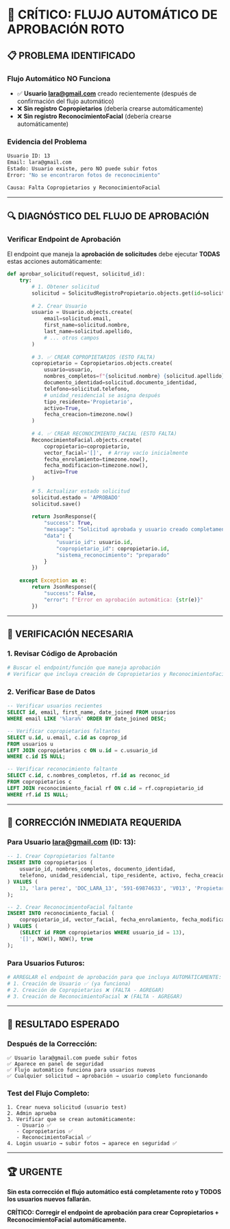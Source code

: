 # 🚨 CRÍTICO: FLUJO AUTOMÁTICO DE APROBACIÓN ROTO

## 📋 **PROBLEMA IDENTIFICADO**

### **Flujo Automático NO Funciona**
- ✅ **Usuario lara@gmail.com** creado recientemente (después de confirmación del flujo automático)
- ❌ **Sin registro Copropietarios** (debería crearse automáticamente)
- ❌ **Sin registro ReconocimientoFacial** (debería crearse automáticamente)

### **Evidencia del Problema**
```bash
Usuario ID: 13
Email: lara@gmail.com
Estado: Usuario existe, pero NO puede subir fotos
Error: "No se encontraron fotos de reconocimiento"

Causa: Falta Copropietarios y ReconocimientoFacial
```

---

## 🔍 **DIAGNÓSTICO DEL FLUJO DE APROBACIÓN**

### **Verificar Endpoint de Aprobación**
El endpoint que maneja la **aprobación de solicitudes** debe ejecutar **TODAS** estas acciones automáticamente:

```python
def aprobar_solicitud(request, solicitud_id):
    try:
        # 1. Obtener solicitud
        solicitud = SolicitudRegistroPropietario.objects.get(id=solicitud_id)
        
        # 2. Crear Usuario
        usuario = Usuario.objects.create(
            email=solicitud.email,
            first_name=solicitud.nombre,
            last_name=solicitud.apellido,
            # ... otros campos
        )
        
        # 3. ✅ CREAR COPROPIETARIOS (ESTO FALTA)
        copropietario = Copropietarios.objects.create(
            usuario=usuario,
            nombres_completos=f"{solicitud.nombre} {solicitud.apellido}",
            documento_identidad=solicitud.documento_identidad,
            telefono=solicitud.telefono,
            # unidad_residencial se asigna después
            tipo_residente='Propietario',
            activo=True,
            fecha_creacion=timezone.now()
        )
        
        # 4. ✅ CREAR RECONOCIMIENTO_FACIAL (ESTO FALTA)
        ReconocimientoFacial.objects.create(
            copropietario=copropietario,
            vector_facial='[]',  # Array vacío inicialmente
            fecha_enrolamiento=timezone.now(),
            fecha_modificacion=timezone.now(),
            activo=True
        )
        
        # 5. Actualizar estado solicitud
        solicitud.estado = 'APROBADO'
        solicitud.save()
        
        return JsonResponse({
            "success": True,
            "message": "Solicitud aprobada y usuario creado completamente",
            "data": {
                "usuario_id": usuario.id,
                "copropietario_id": copropietario.id,
                "sistema_reconocimiento": "preparado"
            }
        })
        
    except Exception as e:
        return JsonResponse({
            "success": False,
            "error": f"Error en aprobación automática: {str(e)}"
        })
```

---

## 🔧 **VERIFICACIÓN NECESARIA**

### **1. Revisar Código de Aprobación**
```python
# Buscar el endpoint/función que maneja aprobación
# Verificar que incluya creación de Copropietarios y ReconocimientoFacial
```

### **2. Verificar Base de Datos**
```sql
-- Verificar usuarios recientes
SELECT id, email, first_name, date_joined FROM usuarios 
WHERE email LIKE '%lara%' ORDER BY date_joined DESC;

-- Verificar copropietarios faltantes
SELECT u.id, u.email, c.id as coprop_id
FROM usuarios u
LEFT JOIN copropietarios c ON u.id = c.usuario_id
WHERE c.id IS NULL;

-- Verificar reconocimiento faltante
SELECT c.id, c.nombres_completos, rf.id as reconoc_id
FROM copropietarios c
LEFT JOIN reconocimiento_facial rf ON c.id = rf.copropietario_id
WHERE rf.id IS NULL;
```

---

## 🚨 **CORRECCIÓN INMEDIATA REQUERIDA**

### **Para Usuario lara@gmail.com (ID: 13):**
```sql
-- 1. Crear Copropietarios faltante
INSERT INTO copropietarios (
    usuario_id, nombres_completos, documento_identidad,
    telefono, unidad_residencial, tipo_residente, activo, fecha_creacion
) VALUES (
    13, 'lara perez', 'DOC_LARA_13', '591-69874633', 'V013', 'Propietario', true, NOW()
);

-- 2. Crear ReconocimientoFacial faltante
INSERT INTO reconocimiento_facial (
    copropietario_id, vector_facial, fecha_enrolamiento, fecha_modificacion, activo
) VALUES (
    (SELECT id FROM copropietarios WHERE usuario_id = 13), 
    '[]', NOW(), NOW(), true
);
```

### **Para Usuarios Futuros:**
```python
# ARREGLAR el endpoint de aprobación para que incluya AUTOMÁTICAMENTE:
# 1. Creación de Usuario ✅ (ya funciona)
# 2. Creación de Copropietarios ❌ (FALTA - AGREGAR)
# 3. Creación de ReconocimientoFacial ❌ (FALTA - AGREGAR)
```

---

## 🎯 **RESULTADO ESPERADO**

### **Después de la Corrección:**
```
✅ Usuario lara@gmail.com puede subir fotos
✅ Aparece en panel de seguridad
✅ Flujo automático funciona para usuarios nuevos
✅ Cualquier solicitud → aprobación → usuario completo funcionando
```

### **Test del Flujo Completo:**
```
1. Crear nueva solicitud (usuario test)
2. Admin aprueba
3. Verificar que se crean automáticamente:
   - Usuario ✅
   - Copropietarios ✅
   - ReconocimientoFacial ✅
4. Login usuario → subir fotos → aparece en seguridad ✅
```

---

## 🏆 **URGENTE**

**Sin esta corrección el flujo automático está completamente roto y TODOS los usuarios nuevos fallarán.**

**CRÍTICO: Corregir el endpoint de aprobación para crear Copropietarios + ReconocimientoFacial automáticamente.**